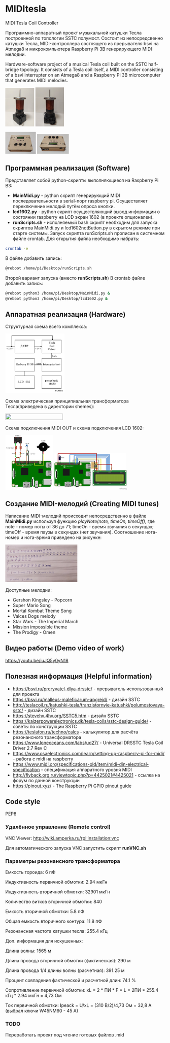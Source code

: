 # MIDItesla
MIDI Tesla Coil Controller

Программно-аппаратный проект музыкальной катушки Тесла построенной по топологии SSTC полумост. Состоит из непосредсвенно катушки Тесла, MIDI-контроллера состоящего из прерывателя bsvi на Atmega8 и микрокомпьютера Raspberry Pi 3B генерирующего MIDI мелодии.

Hardware-software project of a musical Tesla coil built on the SSTC half-bridge topology. It consists of a Tesla coil itself, a MIDI controller consisting of a bsvi interrupter on an Atmega8 and a Raspberry Pi 3B microcomputer that generates MIDI melodies.

<img src="https://github.com/sergey12malyshev/MIDItesla//raw/master/images/1677242053874.jpg" width=18% height=18%> <img src="https://github.com/sergey12malyshev/MIDItesla//raw/master/images/1677242053886.jpg" width=18% height=18%> 

<img src="https://github.com/sergey12malyshev/MIDItesla//raw/master/images/1677241838375.jpg" width=19% height=19%> <img src="https://github.com/sergey12malyshev/MIDItesla//raw/master/images/1677241838365.jpg" width=20% height=20%>

## Программная реализация (Software) ##
Представляет собой python-скрипты выполняющиеся на Raspberry Pi B3:
* **MainMidi.py** - python скрипт генерирующий MIDI последовательности в serial-порт raspberry pi. Осуществляет переключение мелодий путём опроса кнопки.
* **lcd1602.py** - python скрипт осуществляющий вывод информации о состоянии raspberry на LCD экран 1602 (в проекте опционален).
* **runScripts.sh** - исполняемый bash скрипт необходим для запуска скриптов MainMidi.py и lcd1602notButton.py в скрытом режиме при старте системы.
Запуск скрипта runScripts.sh прописан в системном файле crontab. Для открытия файла необходимо набрать:
```bash
crontab -e
```
В файле добавить запись:
```bash
@reboot /home/pi/Desktop/runScripts.sh
```
Второй вариант запуска (вместо **runScripts.sh**) 
В crontab файле добавить запись:
```bash
@reboot python3 /home/pi/Desktop/MainMidi.py &
@reboot python3 /home/pi/Desktop/lcd1602.py &
```
## Аппаратная реализация (Hardware) ##
Cтруктурная схема всего комплекса:

<img src="https://github.com/sergey12malyshev/MIDItesla//raw/master/schemes/Cхема_структурная.BMP" width=37% height=57%>

Cхема электрическая принципиальная трансформатора Тесла(приведена в директории shemes):

<img src="https://github.com/sergey12malyshev/MIDItesla/blob/master/schemes/%D0%A1%D1%85%D0%B5%D0%BC%D0%B0%20%D0%BF%D1%80%D0%B8%D0%BD%D1%86%D0%B8%D0%BF%D0%B8%D0%B0%D0%BB%D1%8C%D0%BD%D0%B0%D1%8F%20%D0%9A%D0%A2.BMP" width=60% height=60%>

Схема подключения MIDI OUT и схема подключения LCD 1602:

<img src="https://github.com/sergey12malyshev/MIDItesla/blob/master/schemes/Untitled%20Sketch%202_bb.png" width=30% height=30%>     <img src="https://github.com/sergey12malyshev/MIDItesla/blob/master/schemes/Untitled%20Sketch%203_bb.png" width=45% height=45%>

## Создание MIDI-мелодий (Creating MIDI tunes) ##
Написание MIDI-мелодий происходит непосредственно в файле **MainMidi.py** используя функцию *playNote(note, timeOn, timeOff)*, где note - номер ноты от 36 до 71;  timeOn - время звучания в секундах; timeOff - время паузы в секундах (нет звучания). Соотношение нота-номер и нота-время приведено на рисунке:

<img src="https://github.com/sergey12malyshev/MIDItesla//raw/master/schemes/1677514975394.jpg" width=45% height=35%>

Доступные мелодии:
- Gershon Kingsley - Popcorn
- Super Mario Song
- Mortal Kombat Theme Song
- Valces Dogs melody
- Star Wars - The Imperial March
- Mission impossible theme
- The Prodigy - Omen


## Видео работы (Demo video of work) ##
https://youtu.be/iuJQ5y0yN18

## Полезная информация (Helpful information)
* https://bsvi.ru/preryvatel-dlya-drsstc/ - прерыватель использованный для проекта
* https://bsvi.ru/malleus-maleficarum-apgrejd/ - дизайн SSTC
* http://teslacoil.ru/katushki-tesla/tranzistornyie-katushki/polumostovaya-sstc/  - дизайн SSTC
* https://stevehv.4hv.org/SSTC5.htm  - дизайн SSTC
* https://kaizerpowerelectronics.dk/tesla-coils/sstc-design-guide/ - советы по конструкции SSTC
* https://teslafon.ru/techno/calcs - калькулятор для расчёта резонансного трансформатора
* https://www.loneoceans.com/labs/ud27/ - Universal DRSSTC Tesla Coil Driver 2.7 Rev C
* https://www.osaelectronics.com/learn/setting-up-raspberry-pi-for-midi/ - работа с midi на raspberry
* https://www.midi.org/specifications-old/item/midi-din-electrical-specification - спецификация аппаратного уровня MIDI
* http://flyback.org.ru/viewtopic.php?p=4425021#4425021 - ссылка на форум по данной конструкции
* https://pinout.xyz/ - The Raspberry Pi GPIO pinout guide

## Code style
PEP8

### Удалённое управление (Remote control)
VNC Viewer: http://wiki.amperka.ru/rpi:installation:vnc

Для автоматического запуска VNC запустить скрипт **runVNC.sh**

### Параметры резонансного трансформатора ###
Емкость тороида: 6 пФ

Индуктивность первичной обмотки: 2.94 мкГн

Индуктивность вторичной обмотки: 32901 мкГн

Количество витков вторичной обмотки: 840

Емкость вторичной обмотки: 5.8 пФ

Общая емкость вторичного контура: 11.8 пФ

Резонансная частота катушки тесла: 255.4 кГц

Доп. информация для искушенных:

Длина волны: 1565 м

Длина провода вторичной обмотки (фактическая): 290 м

Длина провода 1/4 длины волны (расчетная): 391.25 м

Процент совпадения фактической и расчетной длин: 74.1 %

Сопротивление первичной обмотки:
xL = 2 * ПИ * F * L = 2ПИ * 255.4 кГц * 2.94 мкГн = 4,73 Ом

Ток первичной обмотки:
Ipeack = U/xL = (310 В/2)/4,73 Ом =  32,8 А (выбрал ключи W45NM60 - 45 А)

### TODO
Переработать проект под чтение готовых файлов .mid
